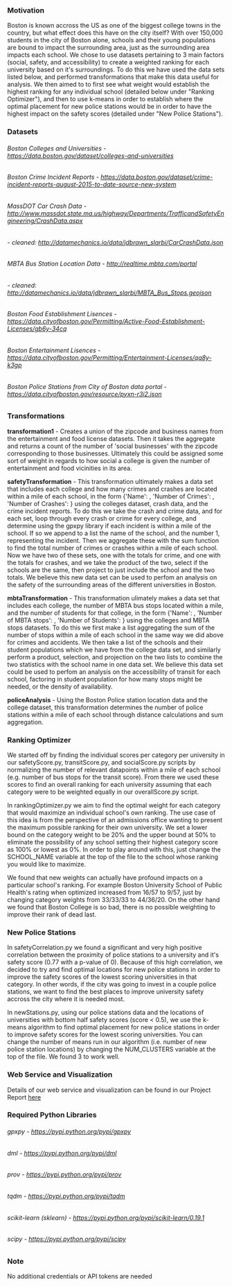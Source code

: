 ### Motivation
Boston is known accross the US as one of the biggest college towns in the country, but what effect does this have on the city itself? 
With over 150,000 students in the city of Boston alone, schools and their young populations are bound to impact the 
surrounding area, just as the surrounding area impacts each school. We chose to use datasets pertaining to 3 main factors (social, safety, and accessibility) to create a weighted ranking for each university based on it's surroundings. To do this we have used the data sets listed below, and performed transformations that make this data useful for analysis. We then aimed to to first see what weight would establish the highest ranking for any individual school (detailed below under "Ranking Optimizer"), and then to use k-means in order to establish where the optimal placement for new police stations would be in order to have the highest impact on the safety scores (detailed under "New Police Stations").


### Datasets
###### Boston Colleges and Universities - https://data.boston.gov/dataset/colleges-and-universities

###### Boston Crime Incident Reports - https://data.boston.gov/dataset/crime-incident-reports-august-2015-to-date-source-new-system

###### MassDOT Car Crash Data - http://www.massdot.state.ma.us/highway/Departments/TrafficandSafetyEngineering/CrashData.aspx
###### - cleaned: http://datamechanics.io/data/jdbrawn_slarbi/CarCrashData.json
 
###### MBTA Bus Station Location Data - http://realtime.mbta.com/portal
###### - cleaned: http://datamechanics.io/data/jdbrawn_slarbi/MBTA_Bus_Stops.geojson
 
###### Boston Food Establishment Lisences - https://data.cityofboston.gov/Permitting/Active-Food-Establishment-Licenses/gb6y-34cq

###### Boston Entertainment Lisences - https://data.cityofboston.gov/Permitting/Entertainment-Licenses/qq8y-k3gp

###### Boston Police Stations from City of Boston data portal - https://data.cityofboston.gov/resource/pyxn-r3i2.json

### Transformations
**transformation1** - Creates a union of the zipcode and business names from the entertainment and food license datasets. Then it takes the aggregate and returns a count of the number of 'social businesses' with the zipcode corresponding to those businesses. Ultimately this could be assigned some sort of weight in regards to how social a college is given the number of entertainment and food vicinities in its area.

**safetyTransformation** - This transformation ultimately makes a data set that includes each college and how many crimes and crashes are located within a mile of each school, in the form {'Name': , 'Number of Crimes': , 'Number of Crashes': } using the colleges dataset, crash data, and the crime incident reports. To do this we take the crash and crime data, and for each set, loop through every crash or crime for every college, and determine using the gpxpy library if each incident is within a mile of the school. If so we append to a list the name of the school, and the number 1, representing the incident. Then we aggregate these with the sum function to find the total number of crimes or crashes within a mile of each school. Now we have two of these sets, one with the totals for crime, and one with the totals for crashes, and we take the product of the two, select if the schools are the same, then project to just include the school and the two totals. We believe this new data set can be used to perfom an analysis on the safety of the surrounding areas of the different universities in Boston.

**mbtaTransformation** - This transformation ulimately makes a data set that includes each college, the number of MBTA bus stops located within a mile, and the number of students for that college, in the form {'Name': , 'Number of MBTA stops': , 'Number of Students': } using the colleges and MBTA stops datasets. To do this we first make a list aggregating the sum of the number of stops within a mile of each school in the same way we did above for crimes and accidents. We then take a list of the schools and their student populations which we have from the college data set, and similarly perform a product, selection, and projection on the two lists to combine the two statistics with the school name in one data set. We believe this data set could be used to perfom an analysis on the accessibility of transit for each school, factoring in student population for how many stops might be needed, or the density of availability.

**policeAnalysis** - Using the Boston Police station location data and the college dataset, this transformation determines the number of police stations within a mile of each school through distance calculations and sum aggregation.


### Ranking Optimizer
We started off by finding the individual scores per category per university in our safetyScore.py, transitScore.py, and socialScore.py scripts by normalizing the number of relevant datapoints within a mile of each school (e.g. number of bus stops for the transit score). From there we used these scores to find an overall ranking for each university assuming that each category were to be weighted equally in our overallScore.py script. 

In rankingOptimizer.py we aim to find the optimal weight for each category that would maximize an individual school's own ranking. The use case of this idea is from the perspective of an admissions office wanting to present the maximum possible ranking for their own university. We set a lower bound on the category weight to be 20% and the upper bound at 50% to eliminate the possibility of any school setting their highest category score as 100% or lowest as 0%. In order to play around with this, just change the SCHOOL_NAME variable at the top of the file to the school whose ranking you would like to maximize.

We found that new weights can actually have profound impacts on a particular school's ranking. For example Boston University School of Public Health's rating when optimized increased from 16/57 to 9/57, just by changing category weights from 33/33/33 to 44/36/20. On the other hand we found that Boston College is so bad, there is no possible weighting to improve their rank of dead last.


### New Police Stations
In safetyCorrelation.py we found a significant and very high positive correlation between the proximity of police stations to a university and it's safety score (0.77 with a p-value of 0). Because of this high correlation, we decided to try and find optimal locations for new police stations in order to improve the safety scores of the lowest scoring universities in that category. In other words, if the city was going to invest in a couple police stations, we want to find the best places to improve university safety accross the city where it is needed most.

In newStations.py, using our police stations data and the locations of universities with bottom half safety scores (score < 0.5), we use the k-means algorithm to find optimal placement for new police stations in order to improve safety scores for the lowest scoring universities. You can change the number of means run in our algorithm (i.e. number of new police station locations) by changing the NUM_CLUSTERS variable at the top of the file. We found 3 to work well.

### Web Service and Visualization
Details of our web service and visualization can be found in our Project Report [here](ProjectReport.pdf)

### Required Python Libraries
###### gpxpy - https://pypi.python.org/pypi/gpxpy
###### dml -   https://pypi.python.org/pypi/dml
###### prov -  https://pypi.python.org/pypi/prov
###### tqdm - https://pypi.python.org/pypi/tqdm
###### scikit-learn (sklearn) - https://pypi.python.org/pypi/scikit-learn/0.19.1
###### scipy - https://pypi.python.org/pypi/scipy

### Note
No additional credentials or API tokens are needed
